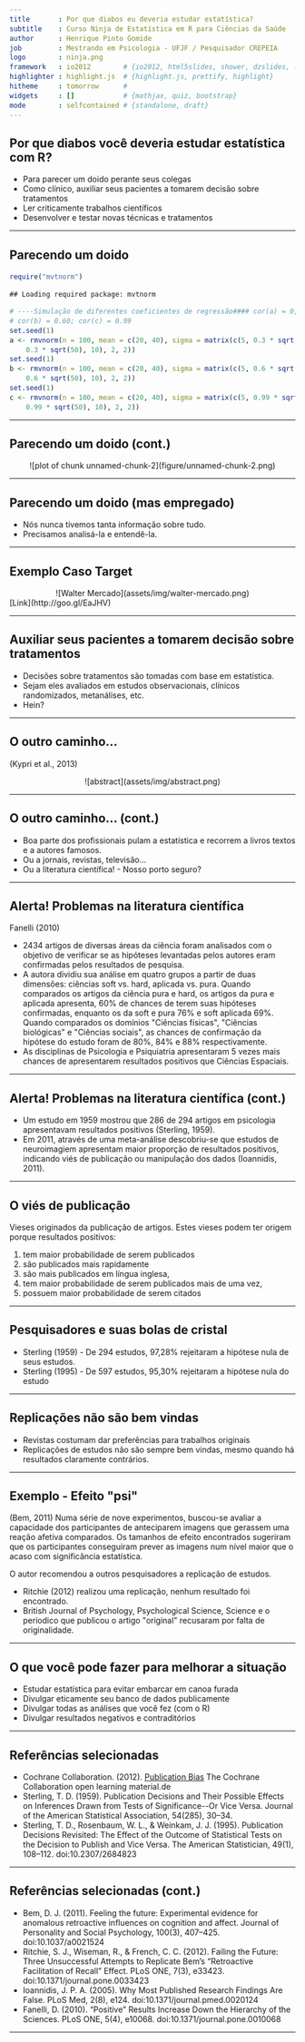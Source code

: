 ```yaml
---
title       : Por que diabos eu deveria estudar estatística?
subtitle    : Curso Ninja de Estatística em R para Ciências da Saúde
author      : Henrique Pinto Gomide
job         : Mestrando em Psicologia - UFJF / Pesquisador CREPEIA
logo        : ninja.png
framework   : io2012        # {io2012, html5slides, shower, dzslides, ...}
highlighter : highlight.js  # {highlight.js, prettify, highlight}
hitheme     : tomorrow      # 
widgets     : []            # {mathjax, quiz, bootstrap}
mode        : selfcontained # {standalone, draft}
---
```


## Por que diabos você deveria estudar estatística com R?
* Para parecer um doido perante seus colegas
* Como clínico, auxiliar seus pacientes a tomarem decisão sobre tratamentos
* Ler criticamente trabalhos científicos
* Desenvolver e testar novas técnicas e tratamentos

---

## Parecendo um doido

```r
require("mvtnorm")
```

```
## Loading required package: mvtnorm
```

```r
# ----Simulação de diferentes coeficientes de regressão#### cor(a) = 0,30;
# cor(b) = 0.60; cor(c) = 0.99
set.seed(1)
a <- rmvnorm(n = 100, mean = c(20, 40), sigma = matrix(c(5, 0.3 * sqrt(50), 
    0.3 * sqrt(50), 10), 2, 2))
set.seed(1)
b <- rmvnorm(n = 100, mean = c(20, 40), sigma = matrix(c(5, 0.6 * sqrt(50), 
    0.6 * sqrt(50), 10), 2, 2))
set.seed(1)
c <- rmvnorm(n = 100, mean = c(20, 40), sigma = matrix(c(5, 0.99 * sqrt(50), 
    0.99 * sqrt(50), 10), 2, 2))
```


---

## Parecendo um doido (cont.)
<center>
![plot of chunk unnamed-chunk-2](figure/unnamed-chunk-2.png) 

</center>

---

## Parecendo um doido (mas empregado)
* Nós nunca tivemos tanta informação sobre tudo.
* Precisamos analisá-la e entendê-la.

---

## Exemplo Caso Target 
<center>
![Walter Mercado](assets/img/walter-mercado.png)
</center>
[Link](http://goo.gl/EaJHV)

---

## Auxiliar seus pacientes a tomarem decisão sobre tratamentos
* Decisões sobre tratamentos são tomadas com base em estatística.
* Sejam eles avaliados em estudos observacionais, clínicos randomizados, metanálises, etc.
* Hein?

---

## O outro caminho...
(Kypri et al., 2013)
<center>
![abstract](assets/img/abstract.png)
</center>


---

## O outro caminho... (cont.)
* Boa parte dos profissionais pulam a estatística e recorrem a livros textos e a autores famosos.
* Ou a jornais, revistas, televisão...
* Ou a literatura científica! - Nosso porto seguro?

---

## Alerta! Problemas na literatura científica 
Fanelli (2010)
* 2434 artigos de diversas áreas da ciência foram analisados com o objetivo de verificar se as hipóteses levantadas pelos autores eram confirmadas pelos resultados de pesquisa.
* A autora dividiu sua análise em quatro grupos a partir de duas dimensões: ciências soft vs. hard, aplicada vs. pura. Quando comparados os artigos da ciência pura e hard, os artigos da pura e aplicada apresenta, 60% de chances de terem suas hipóteses confirmadas, enquanto os da soft e pura 76% e soft aplicada 69%. Quando comparados os domínios "Ciências físicas", "Ciências biológicas" e "Ciências sociais", as chances de confirmação da hipótese do estudo foram de 80%, 84% e 88% respectivamente. 
* As disciplinas de Psicologia e Psiquiatria apresentaram 5 vezes mais chances de apresentarem resultados positivos que Ciências Espaciais.

---

## Alerta! Problemas na literatura científica (cont.)
* Um estudo em 1959 mostrou que 286 de 294 artigos em psicologia apresentavam resultados positivos (Sterling, 1959).
* Em 2011, através de uma meta-análise descobriu-se que estudos de neuroimagiem apresentam maior proporção de resultados positivos, indicando viés de publicação ou manipulação dos dados (Ioannidis, 2011).

---

## O viés de publicação
Vieses originados da publicação de artigos. Estes vieses podem ter origem porque resultados positivos: 
1. tem maior probabilidade de serem publicados
2. são publicados mais rapidamente 
3. são mais publicados em língua inglesa, 
4. tem maior probabilidade de serem publicados mais de uma vez, 
5. possuem maior probabilidade de serem citados

---

## Pesquisadores e suas bolas de cristal
* Sterling (1959) - De 294 estudos, 97,28% rejeitaram a hipótese nula de seus estudos.
* Sterling (1995) - De 597 estudos, 95,30% rejeitaram a hipótese nula do estudo

---

## Replicações não são bem vindas
* Revistas costumam dar preferências para trabalhos originais
* Replicações de estudos não são sempre bem vindas, mesmo quando há resultados claramente contrários.

---

## Exemplo - Efeito "psi"
(Bem, 2011) Numa série de nove experimentos, buscou-se avaliar a capacidade dos participantes de anteciparem imagens que gerassem uma reação afetiva comparados. Os tamanhos de efeito encontrados sugeriram que os participantes conseguiram prever as imagens num nível maior que o acaso com significância estatística.

O autor recomendou a outros pesquisadores a replicação de estudos.
* Ritchie (2012) realizou uma replicação, nenhum resultado foi encontrado.
* British Journal of Psychology, Psychological Science, Science e o períodico que publicou o artigo "original" recusaram por falta de originalidade.

---

## O que você pode fazer para melhorar a situação
* Estudar estatística para evitar embarcar em canoa furada
* Divulgar eticamente seu banco de dados publicamente 
* Divulgar todas as análises que você fez (com o R)
* Divulgar resultados negativos e contraditórios

---

## Referências selecionadas
* Cochrane Collaboration. (2012). [Publication Bias](http://www.cochrane-net.org/openlearning/html/mod15-2.htm) The Cochrane Collaboration open learning material.de 
* Sterling, T. D. (1959). Publication Decisions and Their Possible Effects on Inferences Drawn from Tests of Significance--Or Vice Versa. Journal of the American Statistical Association, 54(285), 30–34.
* Sterling, T. D., Rosenbaum, W. L., & Weinkam, J. J. (1995). Publication Decisions Revisited: The Effect of the Outcome of Statistical Tests on the Decision to Publish and Vice Versa. The American Statistician, 49(1), 108–112. doi:10.2307/2684823

---

## Referências selecionadas (cont.)
* Bem, D. J. (2011). Feeling the future: Experimental evidence for anomalous retroactive influences on cognition and affect. Journal of Personality and Social Psychology, 100(3), 407–425. doi:10.1037/a0021524
* Ritchie, S. J., Wiseman, R., & French, C. C. (2012). Failing the Future: Three Unsuccessful Attempts to Replicate Bem’s “Retroactive Facilitation of Recall” Effect. PLoS ONE, 7(3), e33423. doi:10.1371/journal.pone.0033423
* Ioannidis, J. P. A. (2005). Why Most Published Research Findings Are False. PLoS Med, 2(8), e124. doi:10.1371/journal.pmed.0020124
* Fanelli, D. (2010). “Positive” Results Increase Down the Hierarchy of the Sciences. PLoS ONE, 5(4), e10068. doi:10.1371/journal.pone.0010068

---
